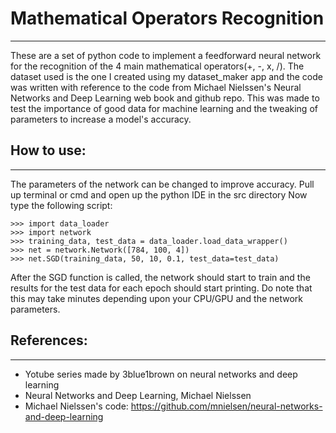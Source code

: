 # Mathematical Operators Recognition
-------------------------------

These are a set of python code to implement a feedforward neural network for the recognition
of the 4 main mathematical operators(+, -, x, /). 
The dataset used is the one I created using my dataset_maker app and the code was written with 
reference to the code from Michael Nielssen's Neural Networks and Deep Learning web book and github repo.
This was made to test the importance of good data for machine learning and the tweaking of parameters
to increase a model's accuracy.

## How to use:
-------------------------------
The parameters of the network can be changed to improve accuracy.
Pull up terminal or cmd and open up the python IDE in the src directory
Now type the following script:

```
>>> import data_loader
>>> import network
>>> training_data, test_data = data_loader.load_data_wrapper()
>>> net = network.Network([784, 100, 4])
>>> net.SGD(training_data, 50, 10, 0.1, test_data=test_data)
```
After the SGD function is called, the network should start to train and the results for the test data
for each epoch should start printing. 
Do note that this may take minutes depending upon your CPU/GPU and the network parameters.


## References:
-------------------------------
* Yotube series made by 3blue1brown on neural networks and deep learning
* Neural Networks and Deep Learning, Michael Nielssen
* Michael Nielssen's code: https://github.com/mnielsen/neural-networks-and-deep-learning
